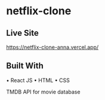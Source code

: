 # netflix-clone

## Live Site

https://netflix-clone-anna.vercel.app/

## Built With

• React JS
• HTML
• CSS

TMDB API for movie database
